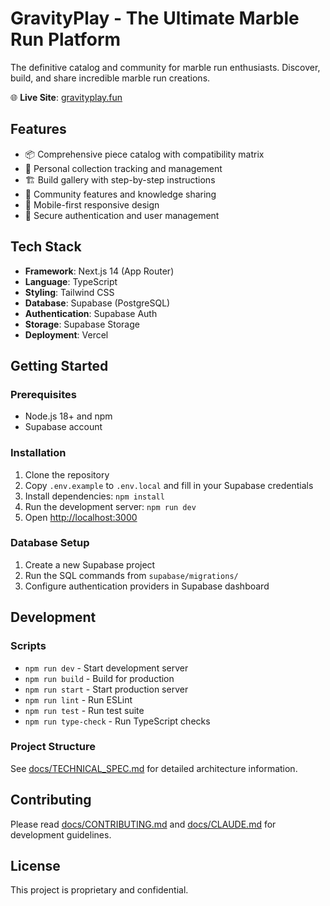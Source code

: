 # GravityPlay - The Ultimate Marble Run Platform

The definitive catalog and community for marble run enthusiasts. Discover, build, and share incredible marble run creations.

🌐 **Live Site**: [gravityplay.fun](https://gravityplay.fun)

## Features

- 📦 Comprehensive piece catalog with compatibility matrix
- 👤 Personal collection tracking and management
- 🏗️ Build gallery with step-by-step instructions
- 🤝 Community features and knowledge sharing
- 📱 Mobile-first responsive design
- 🔐 Secure authentication and user management

## Tech Stack

- **Framework**: Next.js 14 (App Router)
- **Language**: TypeScript
- **Styling**: Tailwind CSS
- **Database**: Supabase (PostgreSQL)
- **Authentication**: Supabase Auth
- **Storage**: Supabase Storage
- **Deployment**: Vercel

## Getting Started

### Prerequisites
- Node.js 18+ and npm
- Supabase account

### Installation
1. Clone the repository
2. Copy `.env.example` to `.env.local` and fill in your Supabase credentials
3. Install dependencies: `npm install`
4. Run the development server: `npm run dev`
5. Open [http://localhost:3000](http://localhost:3000)

### Database Setup
1. Create a new Supabase project
2. Run the SQL commands from `supabase/migrations/`
3. Configure authentication providers in Supabase dashboard

## Development

### Scripts
- `npm run dev` - Start development server
- `npm run build` - Build for production
- `npm run start` - Start production server
- `npm run lint` - Run ESLint
- `npm run test` - Run test suite
- `npm run type-check` - Run TypeScript checks

### Project Structure
See [docs/TECHNICAL_SPEC.md](docs/TECHNICAL_SPEC.md) for detailed architecture information.

## Contributing

Please read [docs/CONTRIBUTING.md](docs/CONTRIBUTING.md) and [docs/CLAUDE.md](docs/CLAUDE.md) for development guidelines.

## License

This project is proprietary and confidential.
